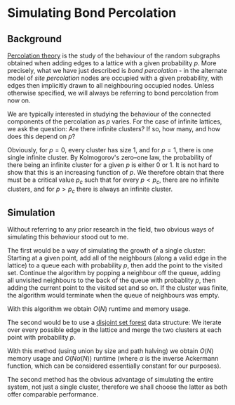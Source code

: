 # Simulating Bond Percolation

## Background

[Percolation theory](https://en.wikipedia.org/wiki/Percolation_theory) is the study of the behaviour of the random subgraphs obtained when adding edges to a lattice with a given probability $p$. More precisely, what we have just described is _bond percolation_ - in the alternate model of _site percolation_ nodes are occupied with a given probability, with edges then implicitly drawn to all neighbouring occupied nodes. Unless otherwise specified, we will always be referring to bond percolation from now on.

We are typically interested in studying the behaviour of the connected components of the percolation as $p$ varies. For the case of infinite lattices, we ask the question: Are there infinite clusters? If so, how many, and how does this depend on $p$?

Obviously, for $p=0$, every cluster has size 1, and for $p=1$, there is one single infinite cluster. By Kolmogorov's zero–one law, the probability of there being an infinite cluster for a given $p$ is either 0 or 1. It is not hard to show that this is an increasing function of $p$. We therefore obtain that there must be a critical value $p_c$ such that for every $p<p_c$, there are no infinite clusters, and for $p>p_c$ there is always an infinite cluster.


## Simulation

Without referring to any prior research in the field, two obvious ways of simulating this behaviour stood out to me.

The first would be a way of simulating the growth of a single cluster: Starting at a given point, add all of the neighbours (along a valid edge in the lattice) to a queue each with probability $p$, then add the point to the visited set. Continue the algorithm by popping a neighbour off the queue, adding all unvisited neighbours to the back of the queue with probablity $p$, then adding the current point to the visited set and so on. If the cluster was finite, the algorithm would terminate when the queue of neighbours was empty.

With this algorithm we obtain $O(N)$ runtime and memory usage.

The second would be to use a [disjoint set forest](https://en.wikipedia.org/wiki/Disjoint-set_data_structure) data structure: We iterate over every possible edge in the lattice and merge the two clusters at each point with probability $p$.

With this method (using union by size and path halving) we obtain $O(N)$ memory usage and $O(N\alpha(N))$ runtime (where $\alpha$ is the inverse Ackermann function, which can be considered essentially constant for our purposes).

The second method has the obvious advantage of simulating the entire system, not just a single cluster, therefore we shall choose the latter as both offer comparable performance.
